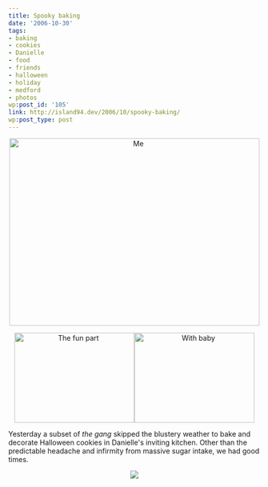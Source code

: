 ```yaml
---
title: Spooky baking
date: '2006-10-30'
tags:
- baking
- cookies
- Danielle
- food
- friends
- halloween
- holiday
- medford
- photos
wp:post_id: '105'
link: http://island94.dev/2006/10/spooky-baking/
wp:post_type: post
---
```


<div style="text-align:center">
<a href="http://www.flickr.com/photos/bensheldon/283007358/" title="Photo Sharing"><img src="http://static.flickr.com/83/283007358_934d0077a9.jpg" width="500" height="375" alt="Me" /></a></p>
<p><a href="http://www.flickr.com/photos/bensheldon/283023995/" title="Photo Sharing"><img src="http://static.flickr.com/120/283023995_b5949dcfd8_m.jpg" width="240" height="180" alt="The fun part" /></a><a href="http://www.flickr.com/photos/bensheldon/283005536/" title="Photo Sharing"><img src="http://static.flickr.com/122/283005536_e2c9b19d71_m.jpg" width="240" height="180" alt="With baby" /></a>
</div>
<p>Yesterday a subset of <em>the gang</em> skipped the blustery weather to bake and decorate Halloween cookies in Danielle's inviting kitchen.  Other than the predictable headache and infirmity from massive sugar intake, we had good times.</p>
<div style="text-align:center">
<a href="http://flickr.com/photos/bensheldon/sets/72157594351008275/"><img src="/files/halloween_cooke_tableau.png" /></a>
</div>
<p><!--break--></p>
